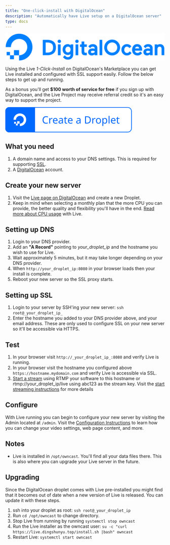 ```yaml
---
title: "One-click-install with DigitalOcean"
description: "Automatically have Live setup on a DigitalOcean server"
type: docs
---
```


[![DigitalOcean](DO_Logo_horizontal_blue.svg)](https://marketplace.digitalocean.com/apps/owncast?refcode=492f098407b2)

Using the Live _1-Click-Install_ on DigitalOcean's Marketplace you can get Live installed and configured with SSL support easily. Follow the below steps to get up and running.

As a bonus you'll get **$100 worth of service for free** if you sign up with DigitalOcean, and the Live Project may receive referral credit so it's an easy way to support the project.

[![Create a Droplet on Digital Ocean](do-btn-blue-ghost.svg)](https://marketplace.digitalocean.com/apps/owncast?refcode=492f098407b2)

## What you need

1. A domain name and access to your DNS settings. This is required for supporting [SSL](/docs/sslproxies/).
1. A [DigitalOcean](https://marketplace.digitalocean.com/apps/owncast?refcode=492f098407b2) account.

## Create your new server

1. Visit the [Live page on DigitalOcean](https://marketplace.digitalocean.com/apps/owncast?refcode=492f098407b2) and create a new Droplet.
1. Keep in mind when selecting a monthly plan that the more CPU you can provide, the better quality and flexibility you'll have in the end. [Read more about CPU usage](/docs/video/#cpu-usage-1) with Live.

## Setting up DNS

1. Login to your DNS provider.
1. Add an **"A Record"** pointing to _your_droplet_ip_ and the hostname you wish to use for Live.
1. Wait approximately 5 minutes, but it may take longer depending on your DNS provider.
1. When `http://your_droplet_ip:8080` in your browser loads then your install is complete.
1. Reboot your new server so the SSL proxy starts.

## Setting up SSL

1. Login to your server by SSH'ing your new server: `ssh root@_your_droplet_ip_`
1. Enter the hostname you added to your DNS provider above, and your email address. These are only used to configure SSL on your new server so it'll be accessible via HTTPS.

## Test

1. In your browser visit `http://_your_droplet_ip_:8080` and verify Live is running.
1. In your browser visit the hostname you configured above `https://hostname.mydomain.com` and verify Live is accessible via SSL.
1. [Start a stream](/quickstart/startstreaming) using RTMP your software to this hostname or rtmp://your_droplet_ip/live using abc123 as the stream key. Visit the [start streaming instructions](/quickstart/startstreaming) for more details

## Configure

With Live running you can begin to configure your new server by visiting the Admin located at `/admin`. Visit the [Configuration Instructions](https://live.docs.dingshunyu.top/docs/configuration) to learn how you can change your video settings, web page content, and more.

## Notes

- Live is installed in `/opt/owncast`. You'll find all your data files there. This is also where you can upgrade your Live server in the future.

## Upgrading

Since the DigitalOcean droplet comes with Live pre-installed you might find that it becomes out of date when a new version of Live is released. You can update it with these steps.

1. ssh into your droplet as root: `ssh root@_your_droplet_ip`
1. Run `cd /opt/owncast` to change directory.
1. Stop Live from running by running `systemctl stop owncast`
1. Run the Live installer as the owncast user: `su -c "curl https://live.dingshunyu.top/install.sh |bash" owncast`
1. Restart Live: `systemctl start owncast`
